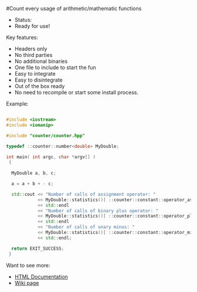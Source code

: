 #Count every usage of arithmetic/mathematic functions

- Status:
 - Ready for use!

Key features:
- Headers only
- No third parties
- No additional binaries
- One file to include to start the fun
- Easy to integrate
- Easy to disintegrate
- Out of the box ready
 - No need to recompile or start some install process.

Example:

```c++

#include <iostream>
#include <iomanip>

#include "counter/counter.hpp"

typedef ::counter::number<double> MyDouble;

int main( int argc, char *argv[] )
 {
  
  MyDouble a, b, c;

  a = a + b + - c;

  std::cout << "Number of calls of assignment operator: " 
            << MyDouble::statistics()[ ::counter::constant::operator_assign ]
            << std::endl
            << "Number of calls of binary plus operator: " 
            << MyDouble::statistics()[ ::counter::constant::operator_plus_full ]
            << std::endl
            << "Number of calls of unary minus: " 
            << MyDouble::statistics()[ ::counter::constant::operator_minus_unary ]
            << std::endl;

  return EXIT_SUCCESS;
 }

 ```

 Want to see more:
  - [HTML Documentation ](doc/index.html)
  - [Wiki page](https://github.com/dmilos/counter/wiki)